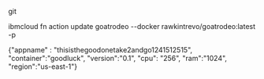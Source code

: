 git 


 ibmcloud fn action update goatrodeo --docker rawkintrevo/goatrodeo:latest -p 
 
 {"appname" : "thisisthegoodonetake2andgo1241512515", "container":"goodluck", "version":"0.1", "cpu": "256", "ram":"1024", "region":"us-east-1"}
 
